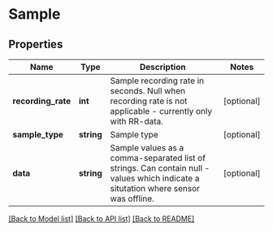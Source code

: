 # Sample

## Properties
Name | Type | Description | Notes
------------ | ------------- | ------------- | -------------
**recording_rate** | **int** | Sample recording rate in seconds. Null when recording rate is not applicable - currently only with RR-data. | [optional] 
**sample_type** | **string** | Sample type | [optional] 
**data** | **string** | Sample values as a comma-separated list of strings. Can contain null -values which indicate a situtation where sensor was offline. | [optional] 

[[Back to Model list]](../README.md#documentation-for-models) [[Back to API list]](../README.md#documentation-for-api-endpoints) [[Back to README]](../README.md)

